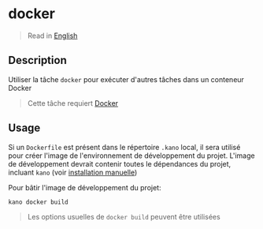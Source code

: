 # docker

> Read in [English](/docs/en/tasks/docker.md)

## Description

Utiliser la tâche `docker` pour exécuter d'autres tâches dans un conteneur Docker

> Cette tâche requiert [Docker](https://github.com/docker)

## Usage

Si un `Dockerfile` est présent dans le répertoire `.kano` local, il sera utilisé pour créer
l'image de l'environnement de développement du projet. L'image de développement devrait contenir
toutes le dépendances du projet, incluant `kano` (voir
[installation manuelle](/docs/README.fr.md####Manuellement))

Pour bâtir l'image de développement du projet:

```shell
kano docker build
```

> Les options usuelles de `docker build` peuvent être utilisées
